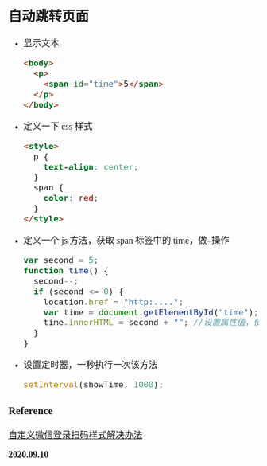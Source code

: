<font size=4 face='楷体'>

## 自动跳转页面

- 显示文本
  ```html
  <body>
    <p>
      <span id="time">5</span>
    </p>
  </body>
  ```
- 定义一下 css 样式
  ```html
  <style>
    p {
      text-align: center;
    }
    span {
      color: red;
    }
  </style>
  ```
- 定义一个 js 方法，获取 span 标签中的 time，做–操作
  ```js
  var second = 5;
  function time() {
    second--;
    if (second <= 0) {
      location.href = "http:....";
      var time = document.getElementById("time");
      time.innerHTML = second + ""; //设置属性值，使其变成字符串类型
    }
  }
  ```
- 设置定时器，一秒执行一次该方法
  ```js
  setInterval(showTime, 1000);
  ```

### Reference

[自定义微信登录扫码样式解决办法](https://cloud.tencent.com/developer/article/1454382)

**2020.09.10**
